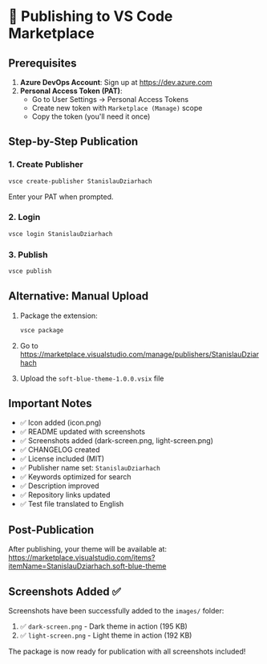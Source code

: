 # 🚀 Publishing to VS Code Marketplace

## Prerequisites

1. **Azure DevOps Account**: Sign up at https://dev.azure.com
2. **Personal Access Token (PAT)**:
   - Go to User Settings → Personal Access Tokens
   - Create new token with `Marketplace (Manage)` scope
   - Copy the token (you'll need it once)

## Step-by-Step Publication

### 1. Create Publisher
```bash
vsce create-publisher StanislauDziarhach
```
Enter your PAT when prompted.

### 2. Login
```bash
vsce login StanislauDziarhach
```

### 3. Publish
```bash
vsce publish
```

## Alternative: Manual Upload

1. Package the extension:
   ```bash
   vsce package
   ```

2. Go to https://marketplace.visualstudio.com/manage/publishers/StanislauDziarhach

3. Upload the `soft-blue-theme-1.0.0.vsix` file

## Important Notes

- ✅ Icon added (icon.png)
- ✅ README updated with screenshots
- ✅ Screenshots added (dark-screen.png, light-screen.png)
- ✅ CHANGELOG created
- ✅ License included (MIT)
- ✅ Publisher name set: `StanislauDziarhach`
- ✅ Keywords optimized for search
- ✅ Description improved
- ✅ Repository links updated
- ✅ Test file translated to English

## Post-Publication

After publishing, your theme will be available at:
https://marketplace.visualstudio.com/items?itemName=StanislauDziarhach.soft-blue-theme

## Screenshots Added ✅

Screenshots have been successfully added to the `images/` folder:
1. ✅ `dark-screen.png` - Dark theme in action (195 KB)
2. ✅ `light-screen.png` - Light theme in action (192 KB)

The package is now ready for publication with all screenshots included!

